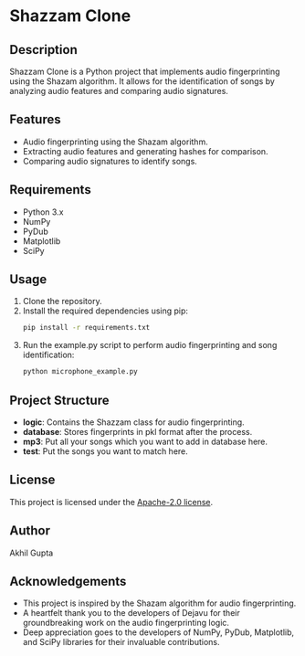 # Shazzam Clone

## Description
Shazzam Clone is a Python project that implements audio fingerprinting using the Shazam algorithm. It allows for the identification of songs by analyzing audio features and comparing audio signatures.

## Features
- Audio fingerprinting using the Shazam algorithm.
- Extracting audio features and generating hashes for comparison.
- Comparing audio signatures to identify songs.

## Requirements
- Python 3.x
- NumPy
- PyDub
- Matplotlib
- SciPy

## Usage
1. Clone the repository.
2. Install the required dependencies using pip:
    ```bash
    pip install -r requirements.txt
    ```
3. Run the example.py script to perform audio fingerprinting and song identification:
    ```bash
    python microphone_example.py
    ```

## Project Structure
- **logic**: Contains the Shazzam class for audio fingerprinting.
- **database**: Stores fingerprints in pkl format after the process.
- **mp3**: Put all your songs which you want to add in database here.
- **test**: Put the songs you want to match here.

## License
This project is licensed under the [Apache-2.0 license](LICENSE).

## Author
Akhil Gupta

## Acknowledgements
- This project is inspired by the Shazam algorithm for audio fingerprinting.
- A heartfelt thank you to the developers of Dejavu for their groundbreaking work on the audio fingerprinting logic.
- Deep appreciation goes to the developers of NumPy, PyDub, Matplotlib, and SciPy libraries for their invaluable contributions.
